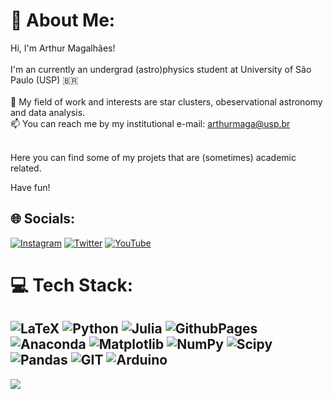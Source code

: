 # 💫 About Me:
Hi, I'm Arthur Magalhães!<br><br>I'm an currently an undergrad (astro)physics student at University of São Paulo (USP) 🇧🇷<br><br>🔭 My field of work and interests are star clusters, obeservational astronomy and data analysis.<br>📫 You can reach me by my institutional e-mail: arthurmaga@usp.br<br><br>

Here you can find some of my projets that are (sometimes) academic related.

Have fun!

## 🌐 Socials:
[![Instagram](https://img.shields.io/badge/Instagram-%23E4405F.svg?logo=Instagram&logoColor=white)](https://instagram.com/art_tuts) [![Twitter](https://img.shields.io/badge/Twitter-%231DA1F2.svg?logo=Twitter&logoColor=white)](https://twitter.com/ArthurSMaga) [![YouTube](https://img.shields.io/badge/YouTube-%23FF0000.svg?logo=YouTube&logoColor=white)](https://youtube.com/@cafecomfisicai) 

# 💻 Tech Stack:
![LaTeX](https://img.shields.io/badge/latex-%23008080.svg?style=for-the-badge&logo=latex&logoColor=white) ![Python](https://img.shields.io/badge/python-3670A0?style=for-the-badge&logo=python&logoColor=ffdd54) ![Julia](https://img.shields.io/badge/-Julia-9558B2?style=for-the-badge&logo=julia&logoColor=white) ![GithubPages](https://img.shields.io/badge/github%20pages-121013?style=for-the-badge&logo=github&logoColor=white) ![Anaconda](https://img.shields.io/badge/Anaconda-%2344A833.svg?style=for-the-badge&logo=anaconda&logoColor=white) ![Matplotlib](https://img.shields.io/badge/Matplotlib-%23ffffff.svg?style=for-the-badge&logo=Matplotlib&logoColor=black) ![NumPy](https://img.shields.io/badge/numpy-%23013243.svg?style=for-the-badge&logo=numpy&logoColor=white) ![Scipy](https://img.shields.io/badge/SciPy-%230C55A5.svg?style=for-the-badge&logo=scipy&logoColor=%white) ![Pandas](https://img.shields.io/badge/pandas-%23150458.svg?style=for-the-badge&logo=pandas&logoColor=white) ![GIT](https://img.shields.io/badge/Git-fc6d26?style=for-the-badge&logo=git&logoColor=white) ![Arduino](https://img.shields.io/badge/-Arduino-00979D?style=for-the-badge&logo=Arduino&logoColor=white)
---
[![](https://visitcount.itsvg.in/api?id=ArthurSMg&icon=0&color=1)](https://visitcount.itsvg.in)

<!-- Proudly created with GPRM ( https://gprm.itsvg.in ) -->
